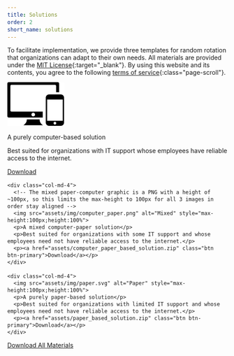```yaml
---
title: Solutions
order: 2
short_name: solutions
---
```

To facilitate implementation, we provide three templates for random rotation
 that organizations can adapt to their own needs. All materials are provided
  under the [MIT License](https://opensource.org/licenses/MIT
  ){:target="_blank"}. By using this website and its contents, you agree to the following [terms of service](#terms_of_service){:class="page-scroll"}.

<!-- This section required some HTML, could not be formatted so easily in pure Markdown -->
<!-- TODO: paragraphs take up different amounts of vertical space right around 768px breakpoint, buttons go out of lalignment -->
<div class="container">
  <div class="row">
    <div class="col-md-4">
      <img src="assets/img/computer.svg" alt="Computer" style="max-height:100px;height:100%">
      <p>A purely computer-based solution</p>
      <p>Best suited for organizations with IT support whose employees have reliable access to the internet.</p>
      <p><a href="assets/computer_based_solution.zip" class="btn btn-primary">Download</a></p>
    </div>

    <div class="col-md-4">
      <!-- The mixed paper-computer graphic is a PNG with a height of ~100px, so this limits the max-height to 100px for all 3 images in order stay aligned -->
      <img src="assets/img/computer_paper.png" alt="Mixed" style="max-height:100px;height:100%">
      <p>A mixed computer-paper solution</p>
      <p>Best suited for organizations with some IT support and whose employees need not have reliable access to the internet.</p>
      <p><a href="assets/computer_paper_based_solution.zip" class="btn btn-primary">Download</a></p>
    </div>

    <div class="col-md-4">
      <img src="assets/img/paper.svg" alt="Paper" style="max-height:100px;height:100%">
      <p>A purely paper-based solution</p>
      <p>Best suited for organizations with limited IT support and whose employees need not have reliable access to the internet.</p>
      <p><a href="assets/paper_based_solution.zip" class="btn btn-primary">Download</a></p>
    </div>
  </div>

  <div class="row">
    <div class="col col-md-6 col-md-offset-3 text-center">
      <p><a href="assets/random_rotation_implementation_tools.zip" class="btn btn-primary btn-lg btn-block">Download All Materials</a></p>
    </div>
  </div>
</div>
